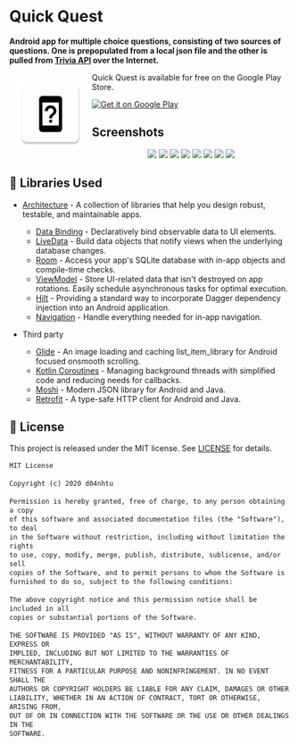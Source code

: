 # Quick Quest
**Android app for multiple choice questions, consisting of two sources of questions. One is prepopulated from a local json file and the other is pulled from <a href="https://opentdb.com/api_config.php">Trivia API</a> over the Internet.**

<img src="app/src/main/res/mipmap-xxxhdpi/ic_launcher.png" align="left" width="128" hspace="10" vspace="10">

Quick Quest is available for free on the Google Play Store.

<a href="https://play.google.com/store/apps/details?id=com.yeahush.quickquest">
    <img alt="Get it on Google Play"
        height="80"
        src="https://play.google.com/intl/en_us/badges/images/generic/en_badge_web_generic.png" />
</a>

##  Screenshots
<p align="middle">
  <img width="120" src="https://lh3.googleusercontent.com/fxFUpddjuPFrJnOu5fsXzalaU03bTQ6KRavqqvjTQI1C7H6b2esKTW0ab4GXJZxSrlg=w1536-h671-rw">
  <img width="120" src="https://lh3.googleusercontent.com/mqXvDO8D3z3y-gSIcX1llqByIUCgWY6hPA6GYcWrn69loqdxU89lfTTAm1neRuXgIA=w1536-h671-rw">
  <img width="120" src="https://lh3.googleusercontent.com/k3cFQE7O6biSqqo5UOSa0HKpn_DX7Yr4Tn84bbd2-8a58GwSRQzVZ6eGz-ym-4chnKXh=w1536-h671-rw">
  <img width="120" src="https://lh3.googleusercontent.com/RH3Uler6KxtiYnftrPRcd3CTDsCYj5r0IvoE1TpPRPjUnDUqgTsQvdHHBtck0U8QWFc=w1536-h671-rw">
  <img width="120" src="https://lh3.googleusercontent.com/mamYMesMA53HxoDfzUZRF_aQHpmfTsWbVv_0t6hRN41Or_agu3gHbWCahdqDgQbyQzo=w1536-h671-rw">
  <img width="120" src="https://lh3.googleusercontent.com/9tyopjilMfqOatkBBMLw776kNXUbJRS853SRmobHCMXFVgZfOCBbWzesr2vIjaQ7pQ=w1536-h671-rw">
  <img width="120" src="https://lh3.googleusercontent.com/1OsAeVUWEN7U8eaMoaozsQ_AfJnyfA5mltI1Qt5m_oPZ8DNh71syGMks_NWM-ENEZJs=w1536-h671-rw">
  <img width="120" src="https://lh3.googleusercontent.com/glXmy2KM3jivBF5r-3Xtx_Yoana1XnHJF06hS4uSuNzih3v0FpdU4aZyUg7WtGosSyxL=w1536-h671-rw">
</p>

## 📃 Libraries Used

* [Architecture][1] - A collection of libraries that help you design robust, testable, and
  maintainable apps.
  * [Data Binding][2] - Declaratively bind observable data to UI elements.
  * [LiveData][3] - Build data objects that notify views when the underlying database changes.
  * [Room][4] - Access your app's SQLite database with in-app objects and compile-time checks.
  * [ViewModel][5] - Store UI-related data that isn't destroyed on app rotations. Easily schedule
     asynchronous tasks for optimal execution.
  * [Hilt][6] - Providing a standard way to incorporate Dagger dependency injection into an Android application.
  * [Navigation][12] - Handle everything needed for in-app navigation.
  
* Third party
  * [Glide][7] - An image loading and caching list_item_library for Android focused onsmooth scrolling.
  * [Kotlin Coroutines][8] - Managing background threads with simplified code and reducing needs for callbacks.
  * [Moshi][9] - Modern JSON library for Android and Java.
  * [Retrofit][10] - A type-safe HTTP client for Android and Java.

[1]: https://developer.android.com/jetpack/arch/
[2]: https://developer.android.com/topic/libraries/data-binding/
[3]: https://developer.android.com/topic/libraries/architecture/livedata
[4]: https://developer.android.com/topic/libraries/architecture/room
[5]: https://developer.android.com/topic/libraries/architecture/viewmodel
[6]: https://developer.android.com/training/dependency-injection/hilt-android
[7]: https://bumptech.github.io/glide/
[8]: https://kotlinlang.org/docs/reference/coroutines-overview.html
[9]: https://github.com/square/moshi
[10]: https://github.com/square/retrofit
[11]: https://developer.android.com/training/dependency-injection/hilt-android
[12]: https://developer.android.com/topic/libraries/architecture/navigation/

## 📝 License
This project is released under the MIT license.
See [LICENSE](./LICENSE) for details.

```
MIT License

Copyright (c) 2020 d04nhtu

Permission is hereby granted, free of charge, to any person obtaining a copy
of this software and associated documentation files (the "Software"), to deal
in the Software without restriction, including without limitation the rights
to use, copy, modify, merge, publish, distribute, sublicense, and/or sell
copies of the Software, and to permit persons to whom the Software is
furnished to do so, subject to the following conditions:

The above copyright notice and this permission notice shall be included in all
copies or substantial portions of the Software.

THE SOFTWARE IS PROVIDED "AS IS", WITHOUT WARRANTY OF ANY KIND, EXPRESS OR
IMPLIED, INCLUDING BUT NOT LIMITED TO THE WARRANTIES OF MERCHANTABILITY,
FITNESS FOR A PARTICULAR PURPOSE AND NONINFRINGEMENT. IN NO EVENT SHALL THE
AUTHORS OR COPYRIGHT HOLDERS BE LIABLE FOR ANY CLAIM, DAMAGES OR OTHER
LIABILITY, WHETHER IN AN ACTION OF CONTRACT, TORT OR OTHERWISE, ARISING FROM,
OUT OF OR IN CONNECTION WITH THE SOFTWARE OR THE USE OR OTHER DEALINGS IN THE
SOFTWARE.
```

